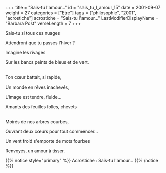 +++
title = "Sais-tu l'amour..."
id = "sais_tu_l_amour_15"
date = 2001-09-07
weight = 27
categories = ["Etre"]
tags = ["philosophie", "2001", "acrostiche"]
acrostiche = "Sais-tu l'amour..."
LastModifierDisplayName = "Barbara Post"
verseLength = 7
+++

Sais-tu si tous ces nuages

Attendront que tu passes l'hiver ?

Imagine les rivages

Sur les bancs peints de bleus et de vert.

 \
Ton cœur battait, si rapide,

Un monde en rêves inachevés,

L'image est tendre, fluide...

Amants des feuilles folles, chevets

 \
Moirés de nos arbres courbes,

Ouvrant deux cœurs pour tout commencer...

Un vent froid s'emporte de mots fourbes

Renvoyés, un amour à tisser.

{{% notice style="primary" %}}
Acrostiche : Sais-tu l'amour...
{{% /notice %}}
